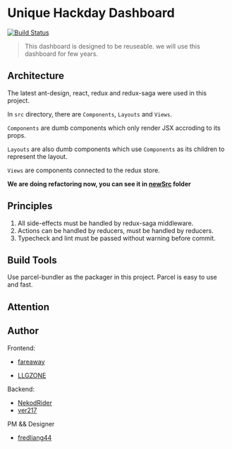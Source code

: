 # Unique Hackday Dashboard

[![Build Status](https://travis-ci.org/UniqueStudio/UniqueHackDayDashboard.svg?branch=master)](https://travis-ci.org/UniqueStudio/UniqueHackDayDashboard)

> This dashboard is designed to be reuseable. we will use this dashboard for few years.

## Architecture

The latest ant-design, react, redux and redux-saga were used in this project.

In `src` directory, there are `Components`, `Layouts` and `Views`.

`Components` are dumb components which only render JSX accroding to its props.

`Layouts` are also dumb components which use `Components` as its children to
represent the layout.

`Views` are components connected to the redux store.

**We are doing refactoring now, you can see it in [newSrc](./newSrc) folder**

## Principles

1.  All side-effects must be handled by redux-saga middleware.
2.  Actions can be handled by reducers, must be handled by reducers.
3.  Typecheck and lint must be passed without warning before commit.

## Build Tools

Use parcel-bundler as the packager in this project.
Parcel is easy to use and fast.

## Attention

## Author

Frontend:

* [fareaway](https://github.com/farawaaay)

* [LLGZONE](https://github.com/LLGZONE)

Backend:

* [NekodRider](https://github.com/NekodRider)
* [ver217](https://github.com/ver217)

PM && Designer

* [fredliang44](https://github.com/fredliang44)
